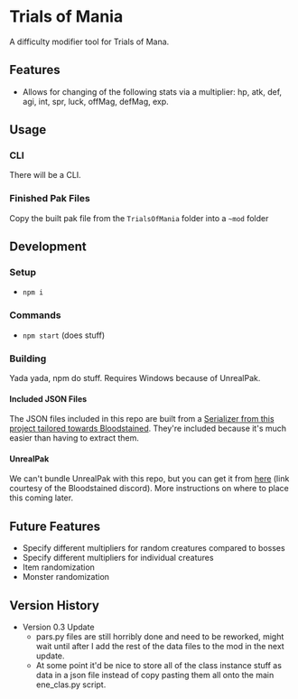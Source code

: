 # Trials of Mania

A difficulty modifier tool for Trials of Mana.

## Features

* Allows for changing of the following stats via a multiplier: hp, atk, def, agi, int, spr, luck, offMag, defMag, exp.

## Usage

### CLI

There will be a CLI.

### Finished Pak Files

Copy the built pak file from the `TrialsOfMania` folder into a `~mod` folder

## Development

### Setup

* `npm i`

### Commands

* `npm start` (does stuff)

### Building

Yada yada, npm do stuff. Requires Windows because of UnrealPak.

#### Included JSON Files

The JSON files included in this repo are built from a [Serializer from this project tailored towards Bloodstained](https://github.com/ithinkandicode/bloodstained-tools/tree/master/Serializer). They're included because it's much easier than having to extract them.

#### UnrealPak

We can't bundle UnrealPak with this repo, but you can get it from [here](https://mega.nz/file/BY0gUIqI#rYaUGom59yFDLNGtwai1W_QSeLZDIEd3qFbeApJ5f3Q) (link courtesy of the Bloodstained discord). More instructions on where to place this coming later.

## Future Features

* Specify different multipliers for random creatures compared to bosses
* Specify different multipliers for individual creatures
* Item randomization
* Monster randomization

## Version History

- Version 0.3 Update
   - pars.py files are still horribly done and need to be reworked, might wait until after I add the rest of the data files to the mod in the next update.
   - At some point it'd be nice to store all of the class instance stuff as data in a json file instead of copy pasting them all onto the main ene_clas.py script.